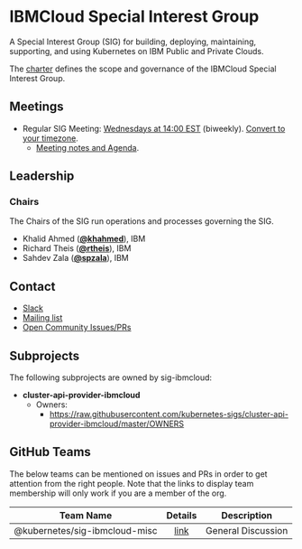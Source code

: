 <!---
This is an autogenerated file!

Please do not edit this file directly, but instead make changes to the
sigs.yaml file in the project root.

To understand how this file is generated, see https://git.k8s.io/community/generator/README.md
--->
# IBMCloud Special Interest Group

A Special Interest Group (SIG) for building, deploying, maintaining, supporting, and using Kubernetes on IBM Public and Private Clouds.

The [charter](charter.md) defines the scope and governance of the IBMCloud Special Interest Group.

## Meetings
* Regular SIG Meeting: [Wednesdays at 14:00 EST](https://www.google.com/calendar/event?eid=NmxvYTRsaTdzdjBoZzY2anJsaGxicGk1anRfMjAxOTAyMjdUMTkwMDAwWiBjZ250MzY0dmQ4czg2aHIycGhhcGZqYzZ1a0Bn&ctz=America/Los_Angeles) (biweekly). [Convert to your timezone](http://www.thetimezoneconverter.com/?t=14:00&tz=EST).
  * [Meeting notes and Agenda](https://docs.google.com/document/d/1qd_LTu5GFaxUhSWTHigowHt3XwjJVf1L57kupj8lnwg/edit).

## Leadership

### Chairs
The Chairs of the SIG run operations and processes governing the SIG.

* Khalid Ahmed (**[@khahmed](https://github.com/khahmed)**), IBM
* Richard Theis (**[@rtheis](https://github.com/rtheis)**), IBM
* Sahdev Zala (**[@spzala](https://github.com/spzala)**), IBM

## Contact
* [Slack](https://kubernetes.slack.com/messages/sig-ibmcloud)
* [Mailing list](https://groups.google.com/forum/#!forum/kubernetes-sig-ibmcloud)
* [Open Community Issues/PRs](https://github.com/kubernetes/community/labels/sig%2Fibmcloud)

## Subprojects

The following subprojects are owned by sig-ibmcloud:
- **cluster-api-provider-ibmcloud**
  - Owners:
    - https://raw.githubusercontent.com/kubernetes-sigs/cluster-api-provider-ibmcloud/master/OWNERS

## GitHub Teams

The below teams can be mentioned on issues and PRs in order to get attention from the right people.
Note that the links to display team membership will only work if you are a member of the org.

| Team Name | Details | Description |
| --------- |:-------:| ----------- |
| @kubernetes/sig-ibmcloud-misc | [link](https://github.com/orgs/kubernetes/teams/sig-ibmcloud-misc) | General Discussion |

<!-- BEGIN CUSTOM CONTENT -->

<!-- END CUSTOM CONTENT -->
